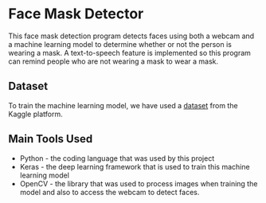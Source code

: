 # Face Mask Detector
This face mask detection program detects faces using both a webcam and a machine learning model to determine whether or not the person is wearing a mask. A text-to-speech feature is implemented so this program can remind people who are not wearing a mask to wear a mask. 

## Dataset
To train the machine learning model, we have used a [dataset](www.kaggle.com/dataset/9737b9841a2073b4872bea55968787b6a5b7c44c0f3f2b5c6ba008435c2f2cdf) from the Kaggle platform.

## Main Tools Used
- Python - the coding language that was used by this project
- Keras - the deep learning framework that is used to train this machine learning model
- OpenCV - the library that was used to process images when training the model and also to access the webcam to detect faces.
